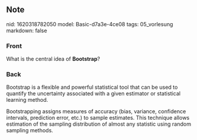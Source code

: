 ## Note
nid: 1620318782050
model: Basic-d7a3e-4ce08
tags: 05_vorlesung
markdown: false

### Front
What is the central idea of <b>Bootstrap</b>?

### Back
Bootstrap is a flexible and powerful statistical tool that can be
used to quantify the uncertainty associated with a given estimator
or statistical learning method.
<div>
  Bootstrapping assigns measures of accuracy (bias, variance,
  confidence intervals, prediction error, etc.) to sample
  estimates. This technique allows estimation of the sampling
  distribution of almost any statistic using random sampling
  methods.
</div>
